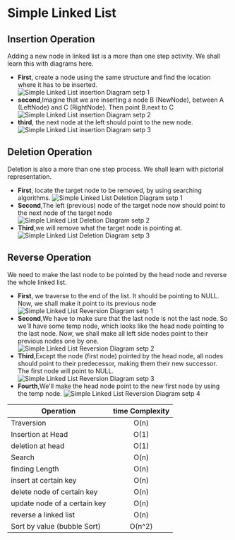 # Simple Linked List

## Insertion Operation

Adding a new node in linked list is a more than one step activity. We shall learn this with diagrams here.

- __First__, create a node using the same structure and find the location where it has to be inserted.
  ![Simple Linked List insertion Diagram setp 1](https://www.tutorialspoint.com/data_structures_algorithms/images/linked_list_insertion_0.jpg)
- __second__,Imagine that we are inserting a node B (NewNode), between A (LeftNode) and C (RightNode). Then point B.next to C
  ![Simple Linked List insertion Diagram setp 2](https://www.tutorialspoint.com/data_structures_algorithms/images/linked_list_insertion_1.jpg)
- __third__, the next node at the left should point to the new node.
  ![Simple Linked List insertion Diagram setp 3](https://www.tutorialspoint.com/data_structures_algorithms/images/linked_list_insertion_2.jpg)
  
## Deletion Operation

Deletion is also a more than one step process. We shall learn with pictorial representation.

- __First__, locate the target node to be removed, by using searching algorithms.
 ![Simple Linked List Deletion Diagram setp 1](https://www.tutorialspoint.com/data_structures_algorithms/images/linked_list_deletion_0.jpg)
- __Second__,The left (previous) node of the target node now should point to the next node of the target node
 ![Simple Linked List Deletion Diagram setp 2](https://www.tutorialspoint.com/data_structures_algorithms/images/linked_list_deletion_1.jpg)
- __Third__,we will remove what the target node is pointing at.
 ![Simple Linked List Deletion Diagram setp 3](https://www.tutorialspoint.com/data_structures_algorithms/images/linked_list_deletion_2.jpg)

## Reverse Operation

We need to make the last node to be pointed by the head node and reverse the whole linked list.

- __First__, we traverse to the end of the list. It should be pointing to NULL. Now, we shall make it point to its previous node
 ![Simple Linked List Reversion Diagram setp 1](https://www.tutorialspoint.com/data_structures_algorithms/images/linked_list_reverse_1.jpg)
- __Second__,We have to make sure that the last node is not the last node. So we'll have some temp node, which looks like the head node pointing to the last node. Now, we shall make all left side nodes point to their previous nodes one by one.
 ![Simple Linked List Reversion Diagram setp 2](https://www.tutorialspoint.com/data_structures_algorithms/images/linked_list_reverse_2.jpg)
- __Third__,Except the node (first node) pointed by the head node, all nodes should point to their predecessor, making them their new successor. The first node will point to NULL.
 ![Simple Linked List Reversion Diagram setp 3](https://www.tutorialspoint.com/data_structures_algorithms/images/linked_list_reverse_3.jpg)
- __Fourth__,We'll make the head node point to the new first node by using the temp node.
  ![Simple Linked List Reversion Diagram setp 4](https://www.tutorialspoint.com/data_structures_algorithms/images/linked_list_reverse_4.jpg)

| Operation                        | time Complexity |
| -------------------------------- | :-------------: |
| Traversion                       |      O(n)       |
| Insertion at Head                |      O(1)       |
| deletion at head                 |      O(1)       |
| Search                           |      O(n)       |
| finding Length                   |      O(n)       |
| insert at certain key            |      O(n)       |
| delete node of certain key       |      O(n)       |
| update node of a certain key     |      O(n)       |
| reverse a linked list            |      O(n)       |
| Sort by value      (bubble Sort) |     O(n^2)      |
